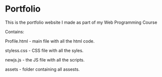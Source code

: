 # Portfolio
This is the portfolio website I made as part of my Web Programming Course

Contains:

Profile.html - main file with all the html code.

styless.css  - CSS file with all the syles.

newjs.js     - the JS file with all the scripts.

assets       - folder containing all assests.

